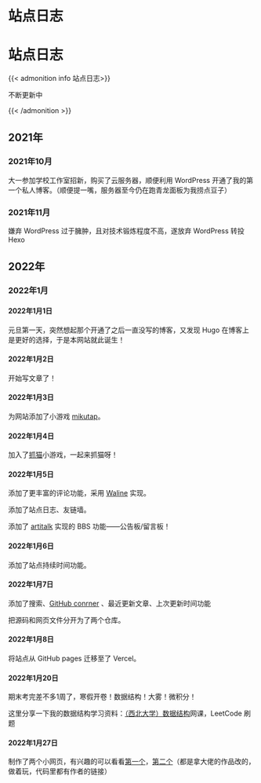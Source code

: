 # 站点日志


# 站点日志

{{< admonition info 站点日志>}}

不断更新中 <i class="fas fa-sync fa-spin"></i>

{{< /admonition >}}

## 2021年

### 2021年10月

大一参加学校工作室招新，购买了云服务器，顺便利用 WordPress 开通了我的第一个私人博客。（顺便提一嘴，服务器至今仍在跑青龙面板为我捞点豆子）

### 2021年11月

嫌弃 WordPress 过于臃肿，且对技术锻炼程度不高，遂放弃 WordPress 转投 Hexo

## 2022年

### 2022年1月

#### 2022年1月1日

元旦第一天，突然想起那个开通了之后一直没写的博客，又发现 Hugo 在博客上是更好的选择，于是本网站就此诞生！

#### 2022年1月2日

开始写文章了！

#### 2022年1月3日

为网站添加了小游戏 [mikutap](https://aidn.jp/mikutap/)。

#### 2022年1月4日

加入了[抓猫](https://github.com/ganlvtech/phaser-catch-the-cat)小游戏，一起来抓猫呀！

#### 2022年1月5日

添加了更丰富的评论功能，采用 [Waline](https://waline.js.org/) 实现。

添加了站点日志、友链墙。

添加了 [artitalk](https://artitalk.js.org/) 实现的 BBS 功能——公告板/留言板！

#### 2022年1月6日

添加了站点持续时间功能。

#### 2022年1月7日

添加了搜索、[GitHub conrner](https://tholman.com/github-corners/)  、最近更新文章、上次更新时间功能

把源码和网页文件分开为了两个仓库。

#### 2022年1月8日

将站点从 GitHub pages 迁移至了 Vercel。

#### 2022年1月20日

期末考完差不多1周了，寒假开卷！数据结构！大雾！微积分！

这里分享一下我的数据结构学习资料：[（西北大学）数据结构](https://www.bilibili.com/video/BV1y7411R7ob)网课，LeetCode 刷题

#### 2022年1月27日

制作了两个小网页，有兴趣的可以看看[第一个](/Carousel)，[第二个](/love)（都是拿大佬的作品改的，做着玩，代码里都有作者的链接）


